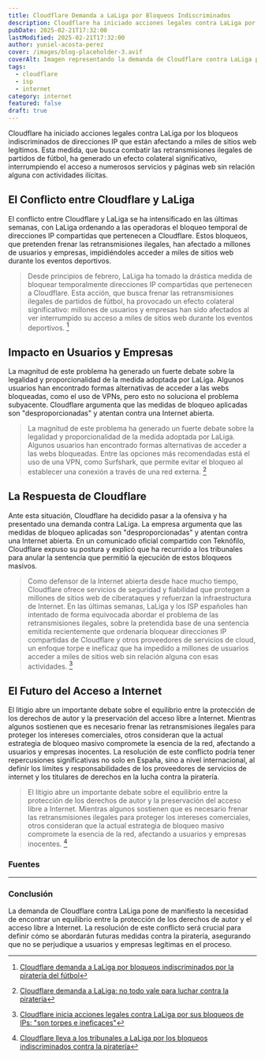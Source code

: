 ```yaml
---
title: Cloudflare Demanda a LaLiga por Bloqueos Indiscriminados
description: Cloudflare ha iniciado acciones legales contra LaLiga por los bloqueos indiscriminados de IPs que afectan a miles de webs legítimas. Descubre las implicaciones y el futuro del acceso a Internet.
pubDate: 2025-02-21T17:32:00
lastModified: 2025-02-21T17:32:00
author: yuniel-acosta-perez
cover: /images/blog-placeholder-3.avif
coverAlt: Imagen representando la demanda de Cloudflare contra LaLiga por bloqueos indiscriminados.
tags:
  - cloudflare
  - isp
  - internet
category: internet
featured: false
draft: true
---
```

Cloudflare ha iniciado acciones legales contra LaLiga por los bloqueos indiscriminados de direcciones IP que están afectando a miles de sitios web legítimos. Esta medida, que busca combatir las retransmisiones ilegales de partidos de fútbol, ha generado un efecto colateral significativo, interrumpiendo el acceso a numerosos servicios y páginas web sin relación alguna con actividades ilícitas.

## **El Conflicto entre Cloudflare y LaLiga**

El conflicto entre Cloudflare y LaLiga se ha intensificado en las últimas semanas, con LaLiga ordenando a las operadoras el bloqueo temporal de direcciones IP compartidas que pertenecen a Cloudflare. Estos bloqueos, que pretenden frenar las retransmisiones ilegales, han afectado a millones de usuarios y empresas, impidiéndoles acceder a miles de sitios web durante los eventos deportivos.

> Desde principios de febrero, LaLiga ha tomado la drástica medida de bloquear temporalmente direcciones IP compartidas que pertenecen a Cloudflare. Esta acción, que busca frenar las retransmisiones ilegales de partidos de fútbol, ha provocado un efecto colateral significativo: millones de usuarios y empresas han sido afectados al ver interrumpido su acceso a miles de sitios web durante los eventos deportivos. [^1]
> 

## **Impacto en Usuarios y Empresas**

La magnitud de este problema ha generado un fuerte debate sobre la legalidad y proporcionalidad de la medida adoptada por LaLiga. Algunos usuarios han encontrado formas alternativas de acceder a las webs bloqueadas, como el uso de VPNs, pero esto no soluciona el problema subyacente. Cloudflare argumenta que las medidas de bloqueo aplicadas son "desproporcionadas" y atentan contra una Internet abierta.

> La magnitud de este problema ha generado un fuerte debate sobre la legalidad y proporcionalidad de la medida adoptada por LaLiga. Algunos usuarios han encontrado formas alternativas de acceder a las webs bloqueadas. Entre las opciones más recomendadas está el uso de una VPN, como Surfshark, que permite evitar el bloqueo al establecer una conexión a través de una red externa. [^2]
> 

## **La Respuesta de Cloudflare**

Ante esta situación, Cloudflare ha decidido pasar a la ofensiva y ha presentado una demanda contra LaLiga. La empresa argumenta que las medidas de bloqueo aplicadas son "desproporcionadas" y atentan contra una Internet abierta. En un comunicado oficial compartido con Teknófilo, Cloudflare expuso su postura y explicó que ha recurrido a los tribunales para anular la sentencia que permitió la ejecución de estos bloqueos masivos.

> Como defensor de la Internet abierta desde hace mucho tiempo, Cloudflare ofrece servicios de seguridad y fiabilidad que protegen a millones de sitios web de ciberataques y refuerzan la infraestructura de Internet. En las últimas semanas, LaLiga y los ISP españoles han intentado de forma equivocada abordar el problema de las retransmisiones ilegales, sobre la pretendida base de una sentencia emitida recientemente que ordenaría bloquear direcciones IP compartidas de Cloudflare y otros proveedores de servicios de cloud, un enfoque torpe e ineficaz que ha impedido a millones de usuarios acceder a miles de sitios web sin relación alguna con esas actividades. [^3]
> 

## **El Futuro del Acceso a Internet**

El litigio abre un importante debate sobre el equilibrio entre la protección de los derechos de autor y la preservación del acceso libre a Internet. Mientras algunos sostienen que es necesario frenar las retransmisiones ilegales para proteger los intereses comerciales, otros consideran que la actual estrategia de bloqueo masivo compromete la esencia de la red, afectando a usuarios y empresas inocentes. La resolución de este conflicto podría tener repercusiones significativas no solo en España, sino a nivel internacional, al definir los límites y responsabilidades de los proveedores de servicios de internet y los titulares de derechos en la lucha contra la piratería.

> El litigio abre un importante debate sobre el equilibrio entre la protección de los derechos de autor y la preservación del acceso libre a Internet. Mientras algunos sostienen que es necesario frenar las retransmisiones ilegales para proteger los intereses comerciales, otros consideran que la actual estrategia de bloqueo masivo compromete la esencia de la red, afectando a usuarios y empresas inocentes. [^4]
> 

### **Fuentes**

 [^1]: [Cloudflare demanda a LaLiga por bloqueos indiscriminados por la piratería del fútbol](https://www.mundoplus.tv/tv-digital/cloudflare-demanda-a-laliga-por-bloqueos-indiscriminados-por-la-pirateria-del-futbol/) 
[^2]: [Cloudflare demanda a LaLiga: no todo vale para luchar contra la piratería](https://www.teknofilo.com/cloudflare-demanda-a-laliga-no-todo-vale-para-luchar-contra-la-pirateria/)
 [^3]: [Cloudflare inicia acciones legales contra LaLiga por sus bloqueos de IPs: "son torpes e ineficaces"](https://www.xataka.com/empresas-y-economia/cloudflare-inicia-acciones-legales-laliga-sus-bloqueos-ips-torpes-e-ineficaces)
 [^4]: [Cloudflare lleva a los tribunales a LaLiga por los bloqueos indiscriminados contra la piratería](https://www.eldiario.es/tecnologia/cloudflare-lleva-tribunales-laliga-bloqueos-indiscriminados-pirateria_1_12065352.html) 

---

### **Conclusión**
La demanda de Cloudflare contra LaLiga pone de manifiesto la necesidad de encontrar un equilibrio entre la protección de los derechos de autor y el acceso libre a Internet. La resolución de este conflicto será crucial para definir cómo se abordarán futuras medidas contra la piratería, asegurando que no se perjudique a usuarios y empresas legítimas en el proceso.
